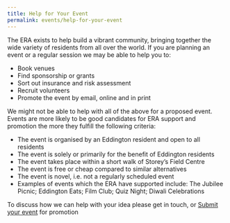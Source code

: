 ```yaml
---
title: Help for Your Event
permalink: events/help-for-your-event
---
```


The ERA exists to help build a vibrant community, bringing together the wide variety of residents
from all over the world. If you are planning an event or a regular session we may be able to help
you to:

* Book venues
* Find sponsorship or grants
* Sort out insurance and risk assessment
* Recruit volunteers
* Promote the event by email, online and in print

We might not be able to help with all of the above for a proposed event. Events are more likely to
be good candidates for ERA support and promotion the more they fulfill the following criteria:

* The event is organised by an Eddington resident and open to all residents
* The event is solely or primarily for the benefit of Eddington residents
* The event takes place within a short walk of Storey’s Field Centre
* The event is free or cheap compared to similar alternatives
* The event is novel, i.e. not a regularly scheduled event
* Examples of events which the ERA have supported include: The Jubilee Picnic; Eddington Eats; Film Club; Quiz Night; Diwali Celebrations

To discuss how we can help with your idea please get in touch,
or <a class="btn btn-sm btn-primary" href="https://forms.gle/paW22ugLwrbk4Ccb8" target="_BLANK">Submit your event</a> for promotion
